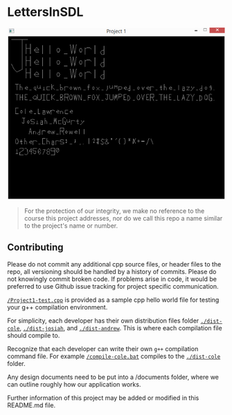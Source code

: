 # LettersInSDL

![Screen shot](/screenshots/1-move-authors-names.png)

> For the protection of our integrity, we make no reference to the course this project addresses, nor do we call this repo a name similar to the project's name or number.

## Contributing

Please do not commit any additional cpp source files, or header files to the repo, all versioning should be handled by a history of commits. Please do not knowingly commit broken code. If problems arise in code, it would be preferred to use Github issue tracking for project specific communication. 

[`/Project1-test.cpp`](/Project1-test.cpp) is provided as a sample cpp hello world file for testing your g++ compilation environment.

For simplicity, each developer has their own distribution files folder [`./dist-cole`](/dist-cole), [`./dist-josiah`](/dist-josiah), and [`./dist-andrew`](/dist-andrew). This is where each compilation file should compile to.

Recognize that each developer can write their own `g++` compilation command file. For example [`/compile-cole.bat`](/compile-cole.bat) compiles to the [`./dist-cole`](/dist-cole) folder.

Any design documents need to be put into a /documents folder, where we can outline roughly how our application works.

Further information of this project may be added or modified in this README.md file. 
